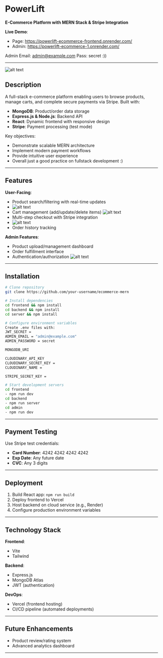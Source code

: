 
# PowerLift  
**E-Commerce Platform with MERN Stack & Stripe Integration**  

**Live Demo**:
- Page: https://powerlift-ecommerce-frontend.onrender.com/
- Admin: https://powerlift-ecommerce-1.onrender.com/

Admin Email: admin@example.com
Pass: secret :))


---

![alt text](Landing.png)

## Description  
A full-stack e-commerce platform enabling users to browse products, manage carts, and complete secure payments via Stripe. Built with:  
- **MongoDB**: Product/order data storage  
- **Express.js & Node.js**: Backend API  
- **React**: Dynamic frontend with responsive design  
- **Stripe**: Payment processing (test mode)

Key objectives:  
- Demonstrate scalable MERN architecture  
- Implement modern payment workflows   
- Provide intuitive user experience
- Overall just a good practice on fullstack development :)

---

## Features  
**User-Facing**:  
- Product search/filtering with real-time updates
- ![alt text](Collection.png)
- Cart management (add/update/delete items)
  ![alt text](BestSellers.png)
- Multi-step checkout with Stripe integration
- ![alt text](Checkout.png)
- Order history tracking   

**Admin Features**:  
- Product upload/management dashboard   
- Order fulfillment interface   
- Authentication/authorization 
![alt text](<Admin Add Panel.png>)

---

## Installation  
```bash
# Clone repository
git clone https://github.com/your-username/ecommerce-mern

# Install dependencies
cd frontend && npm install
cd backend && npm install
cd server && npm install

# Configure environment variables
Create .env files with:
JWT_SECRET = 
ADMIN_EMAIL = "admin@example.com"
ADMIN_PASSWORD = secret

MONGODB_URI 

CLOUDINARY_API_KEY 
CLOUDINARY_SECRET_KEY = 
CLOUDINARY_NAME = 

STRIPE_SECRET_KEY = 

# Start development servers
cd frontend
- npm run dev
cd backend
- npm run server
cd admin
- npm run dev
```

---

## Payment Testing  
Use Stripe test credentials:  
- **Card Number**: 4242 4242 4242 4242  
- **Exp Date**: Any future date  
- **CVC**: Any 3 digits  

---

## Deployment  
1. Build React app: `npm run build`  
2. Deploy frontend to Vercel   
3. Host backend on cloud service (e.g., Render)  
4. Configure production environment variables  

---

## Technology Stack  
**Frontend**:  
- Vite
- Tailwind   

**Backend**:  
- Express.js
- MongoDB Atlas
- JWT (authentication)   

**DevOps**:  
- Vercel (frontend hosting)   
- CI/CD pipeline (automated deployments)  

---

## Future Enhancements  
- Product review/rating system  
- Advanced analytics dashboard

---



